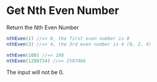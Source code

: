 # Get Nth Even Number

Return the Nth Even Number

```java
nthEven(1) //=> 0, the first even number is 0
nthEven(3) //=> 4, the 3rd even number is 4 (0, 2, 4)

nthEven(100) //=> 198
nthEven(1298734) //=> 2597466
```

The input will not be 0.
